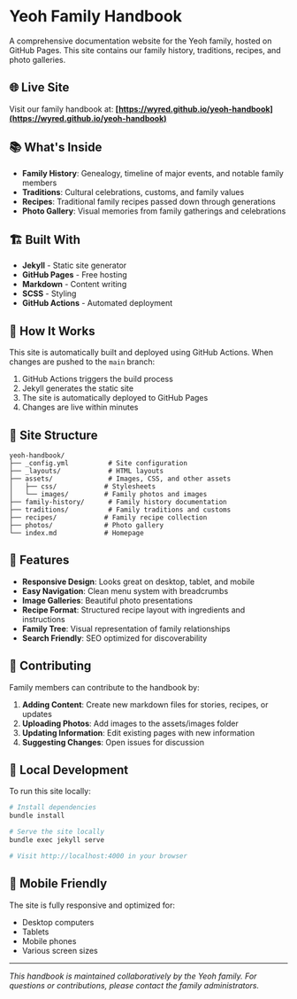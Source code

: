 # Yeoh Family Handbook

A comprehensive documentation website for the Yeoh family, hosted on GitHub Pages. This site contains our family history, traditions, recipes, and photo galleries.

## 🌐 Live Site

Visit our family handbook at: **[https://wyred.github.io/yeoh-handbook](https://wyred.github.io/yeoh-handbook)**

## 📚 What's Inside

- **Family History**: Genealogy, timeline of major events, and notable family members
- **Traditions**: Cultural celebrations, customs, and family values
- **Recipes**: Traditional family recipes passed down through generations
- **Photo Gallery**: Visual memories from family gatherings and celebrations

## 🏗️ Built With

- **Jekyll** - Static site generator
- **GitHub Pages** - Free hosting
- **Markdown** - Content writing
- **SCSS** - Styling
- **GitHub Actions** - Automated deployment

## 🚀 How It Works

This site is automatically built and deployed using GitHub Actions. When changes are pushed to the `main` branch:

1. GitHub Actions triggers the build process
2. Jekyll generates the static site
3. The site is automatically deployed to GitHub Pages
4. Changes are live within minutes

## 📖 Site Structure

```
yeoh-handbook/
├── _config.yml          # Site configuration
├── _layouts/            # HTML layouts
├── assets/              # Images, CSS, and other assets
│   ├── css/            # Stylesheets
│   └── images/         # Family photos and images
├── family-history/      # Family history documentation
├── traditions/          # Family traditions and customs
├── recipes/            # Family recipe collection
├── photos/             # Photo gallery
└── index.md            # Homepage
```

## 🎨 Features

- **Responsive Design**: Looks great on desktop, tablet, and mobile
- **Easy Navigation**: Clean menu system with breadcrumbs
- **Image Galleries**: Beautiful photo presentations
- **Recipe Format**: Structured recipe layout with ingredients and instructions
- **Family Tree**: Visual representation of family relationships
- **Search Friendly**: SEO optimized for discoverability

## 📝 Contributing

Family members can contribute to the handbook by:

1. **Adding Content**: Create new markdown files for stories, recipes, or updates
2. **Uploading Photos**: Add images to the assets/images folder
3. **Updating Information**: Edit existing pages with new information
4. **Suggesting Changes**: Open issues for discussion

## 🔧 Local Development

To run this site locally:

```bash
# Install dependencies
bundle install

# Serve the site locally
bundle exec jekyll serve

# Visit http://localhost:4000 in your browser
```

## 📱 Mobile Friendly

The site is fully responsive and optimized for:
- Desktop computers
- Tablets
- Mobile phones
- Various screen sizes

---

*This handbook is maintained collaboratively by the Yeoh family. For questions or contributions, please contact the family administrators.*
